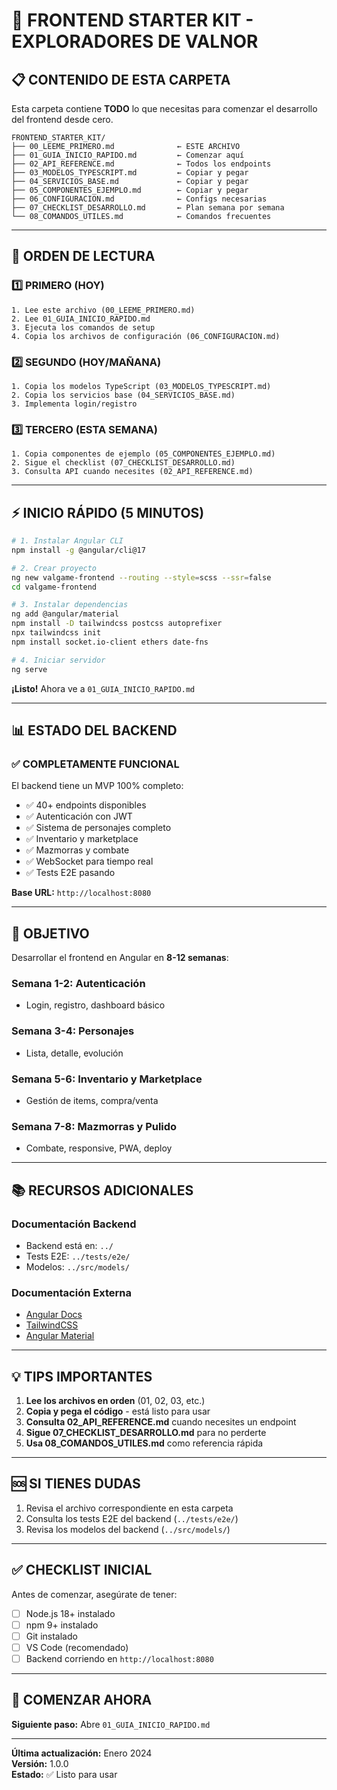 # 🚀 FRONTEND STARTER KIT - EXPLORADORES DE VALNOR

## 📋 CONTENIDO DE ESTA CARPETA

Esta carpeta contiene **TODO** lo que necesitas para comenzar el desarrollo del frontend desde cero.

```
FRONTEND_STARTER_KIT/
├── 00_LEEME_PRIMERO.md              ← ESTE ARCHIVO
├── 01_GUIA_INICIO_RAPIDO.md         ← Comenzar aquí
├── 02_API_REFERENCE.md              ← Todos los endpoints
├── 03_MODELOS_TYPESCRIPT.md         ← Copiar y pegar
├── 04_SERVICIOS_BASE.md             ← Copiar y pegar
├── 05_COMPONENTES_EJEMPLO.md        ← Copiar y pegar
├── 06_CONFIGURACION.md              ← Configs necesarias
├── 07_CHECKLIST_DESARROLLO.md       ← Plan semana por semana
└── 08_COMANDOS_UTILES.md            ← Comandos frecuentes
```

---

## 🎯 ORDEN DE LECTURA

### 1️⃣ PRIMERO (HOY)
```
1. Lee este archivo (00_LEEME_PRIMERO.md)
2. Lee 01_GUIA_INICIO_RAPIDO.md
3. Ejecuta los comandos de setup
4. Copia los archivos de configuración (06_CONFIGURACION.md)
```

### 2️⃣ SEGUNDO (HOY/MAÑANA)
```
1. Copia los modelos TypeScript (03_MODELOS_TYPESCRIPT.md)
2. Copia los servicios base (04_SERVICIOS_BASE.md)
3. Implementa login/registro
```

### 3️⃣ TERCERO (ESTA SEMANA)
```
1. Copia componentes de ejemplo (05_COMPONENTES_EJEMPLO.md)
2. Sigue el checklist (07_CHECKLIST_DESARROLLO.md)
3. Consulta API cuando necesites (02_API_REFERENCE.md)
```

---

## ⚡ INICIO RÁPIDO (5 MINUTOS)

```bash
# 1. Instalar Angular CLI
npm install -g @angular/cli@17

# 2. Crear proyecto
ng new valgame-frontend --routing --style=scss --ssr=false
cd valgame-frontend

# 3. Instalar dependencias
ng add @angular/material
npm install -D tailwindcss postcss autoprefixer
npx tailwindcss init
npm install socket.io-client ethers date-fns

# 4. Iniciar servidor
ng serve
```

**¡Listo!** Ahora ve a `01_GUIA_INICIO_RAPIDO.md`

---

## 📊 ESTADO DEL BACKEND

### ✅ COMPLETAMENTE FUNCIONAL

El backend tiene un MVP 100% completo:
- ✅ 40+ endpoints disponibles
- ✅ Autenticación con JWT
- ✅ Sistema de personajes completo
- ✅ Inventario y marketplace
- ✅ Mazmorras y combate
- ✅ WebSocket para tiempo real
- ✅ Tests E2E pasando

**Base URL:** `http://localhost:8080`

---

## 🎯 OBJETIVO

Desarrollar el frontend en Angular en **8-12 semanas**:

### Semana 1-2: Autenticación
- Login, registro, dashboard básico

### Semana 3-4: Personajes
- Lista, detalle, evolución

### Semana 5-6: Inventario y Marketplace
- Gestión de items, compra/venta

### Semana 7-8: Mazmorras y Pulido
- Combate, responsive, PWA, deploy

---

## 📚 RECURSOS ADICIONALES

### Documentación Backend
- Backend está en: `../`
- Tests E2E: `../tests/e2e/`
- Modelos: `../src/models/`

### Documentación Externa
- [Angular Docs](https://angular.io/docs)
- [TailwindCSS](https://tailwindcss.com/docs)
- [Angular Material](https://material.angular.io/)

---

## 💡 TIPS IMPORTANTES

1. **Lee los archivos en orden** (01, 02, 03, etc.)
2. **Copia y pega el código** - está listo para usar
3. **Consulta 02_API_REFERENCE.md** cuando necesites un endpoint
4. **Sigue 07_CHECKLIST_DESARROLLO.md** para no perderte
5. **Usa 08_COMANDOS_UTILES.md** como referencia rápida

---

## 🆘 SI TIENES DUDAS

1. Revisa el archivo correspondiente en esta carpeta
2. Consulta los tests E2E del backend (`../tests/e2e/`)
3. Revisa los modelos del backend (`../src/models/`)

---

## ✅ CHECKLIST INICIAL

Antes de comenzar, asegúrate de tener:

- [ ] Node.js 18+ instalado
- [ ] npm 9+ instalado
- [ ] Git instalado
- [ ] VS Code (recomendado)
- [ ] Backend corriendo en `http://localhost:8080`

---

## 🚀 COMENZAR AHORA

**Siguiente paso:** Abre `01_GUIA_INICIO_RAPIDO.md`

---

**Última actualización:** Enero 2024  
**Versión:** 1.0.0  
**Estado:** ✅ Listo para usar
